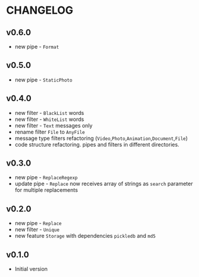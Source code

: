 CHANGELOG
===
## v0.6.0
* new pipe - `Format`
## v0.5.0
* new pipe - `StaticPhoto`
## v0.4.0
* new filter - `BlackList` words
* new filter - `WhiteList` words
* new filter - `Text` messages only
* rename filter `File` to `AnyFile`
* message type filters refactoring (`Video`,`Photo`,`Animation`,`Document`,`File`)
* code structure refactoring. pipes and filters in different directories.
## v0.3.0
* new pipe - `ReplaceRegexp`
* update pipe - `Replace` now receives array of strings as `search` parameter for multiple replacements
## v0.2.0
* new pipe - `Replace`
* new filter - `Unique`
* new feature `Storage` with dependencies `pickledb` and `md5`
## v0.1.0
* Initial version
